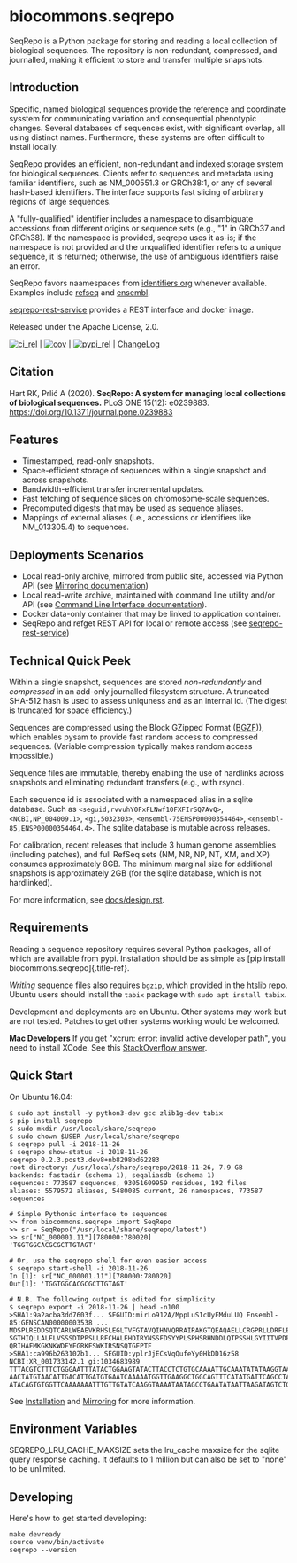 # biocommons.seqrepo

SeqRepo is a Python package for storing and reading a local collection of biological sequences. The
repository is non-redundant, compressed, and journalled, making it efficient to store and transfer
multiple snapshots.

## Introduction

Specific, named biological sequences provide the reference and coordinate sysstem for communicating
variation and consequential phenotypic changes. Several databases of sequences exist, with
significant overlap, all using distinct names. Furthermore, these systems are often difficult to
install locally.

SeqRepo provides an efficient, non-redundant and indexed storage system for biological sequences.
Clients refer to sequences and metadata using familiar identifiers, such as NM_000551.3 or GRCh38:1,
or any of several hash-based identifiers. The interface supports fast slicing of arbitrary regions
of large sequences.

A "fully-qualified" identifier includes a namespace to disambiguate accessions from different
origins or sequence sets (e.g., "1" in GRCh37 and GRCh38). If the namespace is provided, seqrepo
uses it as-is; if the namespace is not provided and the unqualified identifier refers to a unique
sequence, it is returned; otherwise, the use of ambiguous identifiers raise an error.

SeqRepo favors naamespaces from [identifiers.org](https://identifiers.org) whenever available.
Examples include [refseq](<https://registry.identifiers.org/registry/refseq>) and
[ensembl](<https://registry.identifiers.org/registry/ensembl>).

[seqrepo-rest-service](https://github.com/biocommons/seqrepo-rest-service) provides a REST interface
and docker image.

Released under the Apache License, 2.0.

[![ci_rel](https://travis-ci.org/biocommons/biocommons.seqrepo.svg?branch=master)](https://travis-ci.org/biocommons/biocommons.seqrepo)
\|
[![cov](https://coveralls.io/repos/github/biocommons/biocommons.seqrepo/badge.svg?branch=)](https://coveralls.io/github/biocommons/biocommons.seqrepo?branch=)
\|
[![pypi_rel](https://badge.fury.io/py/biocommons.seqrepo.png)](https://pypi.org/pypi?name=biocommons.seqrepo)
\| [ChangeLog](https://github.com/biocommons/biocommons.seqrepo/tree/master/docs/changelog/0.5)

## Citation

Hart RK, Prlić A (2020). **SeqRepo: A system for managing local collections of biological
sequences.** PLoS ONE 15(12): e0239883. <https://doi.org/10.1371/journal.pone.0239883>

## Features

-   Timestamped, read-only snapshots.
-   Space-efficient storage of sequences within a single snapshot and across snapshots.
-   Bandwidth-efficient transfer incremental updates.
-   Fast fetching of sequence slices on chromosome-scale sequences.
-   Precomputed digests that may be used as sequence aliases.
-   Mappings of external aliases (i.e., accessions or identifiers like NM_013305.4) to sequences.

## Deployments Scenarios

-   Local read-only archive, mirrored from public site, accessed via Python API (see [Mirroring
    documentation](docs/mirror.rst))
-   Local read-write archive, maintained with command line utility
    and/or API (see [Command Line Interface
    documentation](docs/cli.rst)).
-   Docker data-only container that may be linked to application container.
-   SeqRepo and refget REST API for local or remote access (see
    [seqrepo-rest-service](https://github.com/biocommons/seqrepo-rest-service))

## Technical Quick Peek

Within a single snapshot, sequences are stored *non-redundantly* and *compressed* in an add-only
journalled filesystem structure. A truncated SHA-512 hash is used to assess uniquness and as an
internal id. (The digest is truncated for space efficiency.)

Sequences are compressed using the Block GZipped Format
([BGZF](https://samtools.github.io/hts-specs/SAMv1.pdf))), which enables pysam to provide fast
random access to compressed sequences. (Variable compression typically makes random access
impossible.)

Sequence files are immutable, thereby enabling the use of hardlinks across snapshots and eliminating
redundant transfers (e.g., with rsync).

Each sequence id is associated with a namespaced alias in a sqlite database. Such as
`<seguid,rvvuhY0FxFLNwf10FXFIrSQ7AvQ>`, `<NCBI,NP_004009.1>`, `<gi,5032303>`,
`<ensembl-75ENSP00000354464>`, `<ensembl-85,ENSP00000354464.4>`. The sqlite database is mutable
across releases.

For calibration, recent releases that include 3 human genome assemblies (including patches), and
full RefSeq sets (NM, NR, NP, NT, XM, and XP) consumes approximately 8GB. The minimum marginal size
for additional snapshots is approximately 2GB (for the sqlite database, which is not hardlinked).

For more information, see [docs/design.rst](docs/design.rst).

## Requirements

Reading a sequence repository requires several Python packages, all of which are available from
pypi. Installation should be as simple as [pip install biocommons.seqrepo]{.title-ref}.

*Writing* sequence files also requires `bgzip`, which provided in the
[htslib](https://github.com/samtools/htslib) repo. Ubuntu users should install the `tabix` package
with `sudo apt install tabix`.

Development and deployments are on Ubuntu. Other systems may work but are not tested. Patches to get
other systems working would be welcomed.

**Mac Developers** If you get "xcrun: error: invalid active developer path", you need to install
XCode. See this [StackOverflow
answer](https://apple.stackexchange.com/questions/254380/why-am-i-getting-an-invalid-active-developer-path-when-attempting-to-use-git-a).

## Quick Start

On Ubuntu 16.04:

    $ sudo apt install -y python3-dev gcc zlib1g-dev tabix
    $ pip install seqrepo
    $ sudo mkdir /usr/local/share/seqrepo
    $ sudo chown $USER /usr/local/share/seqrepo
    $ seqrepo pull -i 2018-11-26 
    $ seqrepo show-status -i 2018-11-26 
    seqrepo 0.2.3.post3.dev8+nb8298bd62283
    root directory: /usr/local/share/seqrepo/2018-11-26, 7.9 GB
    backends: fastadir (schema 1), seqaliasdb (schema 1) 
    sequences: 773587 sequences, 93051609959 residues, 192 files
    aliases: 5579572 aliases, 5480085 current, 26 namespaces, 773587 sequences

    # Simple Pythonic interface to sequences
    >> from biocommons.seqrepo import SeqRepo
    >> sr = SeqRepo("/usr/local/share/seqrepo/latest")
    >> sr["NC_000001.11"][780000:780020]
    'TGGTGGCACGCGCTTGTAGT'

    # Or, use the seqrepo shell for even easier access
    $ seqrepo start-shell -i 2018-11-26
    In [1]: sr["NC_000001.11"][780000:780020]
    Out[1]: 'TGGTGGCACGCGCTTGTAGT'

    # N.B. The following output is edited for simplicity
    $ seqrepo export -i 2018-11-26 | head -n100
    >SHA1:9a2acba3dd7603f... SEGUID:mirLo912A/MppLuS1cUyFMduLUQ Ensembl-85:GENSCAN00000003538 ...
    MDSPLREDDSQTCARLWEAEVKRHSLEGLTVFGTAVQIHNVQRRAIRAKGTQEAQAELLCRGPRLLDRFLEDACILKEGRGTDTGQHCRGDARISSHLEA
    SGTHIQLLALFLVSSSDTPPSLLRFCHALEHDIRYNSSFDSYYPLSPHSRHNDDLQTPSSHLGYIITVPDPTLPLTFASLYLGMAPCTSMGSSSMGIFQS
    QRIHAFMKGKNKWDEYEGRKESWKIRSNSQTGEPTF
    >SHA1:ca996b263102b1... SEGUID:yplrJjECsVqQufeYy0HkDD16z58 NCBI:XR_001733142.1 gi:1034683989
    TTTACGTCTTTCTGGGAATTTATACTGGAAGTATACTTACCTCTGTGCAAAATTGCAAATATATAAGGTAATTCATTCCAGCATTGCTTATATTAGGTTG
    AACTATGTAACATTGACATTGATGTGAATCAAAAATGGTTGAAGGCTGGCAGTTTCATATGATTCAGCCTATAATAGCAAAAGATTGAAAAAATCCATTA
    ATACAGTGTGGTTCAAAAAAATTTGTTGTATCAAGGTAAAATAATAGCCTGAATATAATTAAGATAGTCTGTGTATACATCGATGAAAACATTGCCAATA

See [Installation](docs/installation.rst) and
[Mirroring](docs/mirror.rst) for more information.

## Environment Variables

SEQREPO_LRU_CACHE_MAXSIZE sets the lru_cache maxsize for the sqlite
query response caching. It defaults to 1 million but can also be set to
"none" to be unlimited.

## Developing

Here's how to get started developing:

    make devready
    source venv/bin/activate
    seqrepo --version

